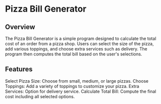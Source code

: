 <h1>Pizza Bill Generator</h1>
<h2> Overview </h2>
The Pizza Bill Generator is a simple program designed to calculate the total cost of an order from a pizza shop. Users can select the size of the pizza, add various toppings, and choose extra services such as delivery. The program then computes the total bill based on the user's selections.

<h2>Features</h2>
Select Pizza Size: Choose from small, medium, or large pizzas.
Choose Toppings: Add a variety of toppings to customize your pizza.
Extra Services: Option for delivery service.
Calculate Total Bill: Compute the final cost including all selected options.
